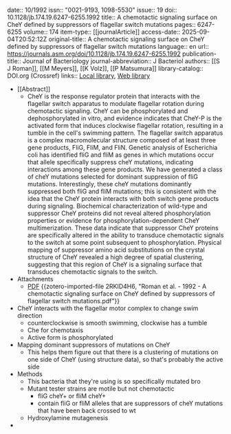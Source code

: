 date:: 10/1992
issn:: "0021-9193, 1098-5530"
issue:: 19
doi:: 10.1128/jb.174.19.6247-6255.1992
title:: A chemotactic signaling surface on CheY defined by suppressors of flagellar switch mutations
pages:: 6247-6255
volume:: 174
item-type:: [[journalArticle]]
access-date:: 2025-09-04T20:52:12Z
original-title:: A chemotactic signaling surface on CheY defined by suppressors of flagellar switch mutations
language:: en
url:: https://journals.asm.org/doi/10.1128/jb.174.19.6247-6255.1992
publication-title:: Journal of Bacteriology
journal-abbreviation:: J Bacteriol
authors:: [[S J Roman]], [[M Meyers]], [[K Volz]], [[P Matsumura]]
library-catalog:: DOI.org (Crossref)
links:: [Local library](zotero://select/library/items/SKRW2RXN), [Web library](https://www.zotero.org/users/6106196/items/SKRW2RXN)

- [[Abstract]]
	- CheY is the response regulator protein that interacts with the flagellar switch apparatus to modulate flagellar rotation during chemotactic signaling. CheY can be phosphorylated and dephosphorylated in vitro, and evidence indicates that CheY-P is the activated form that induces clockwise flagellar rotation, resulting in a tumble in the cell's swimming pattern. The flagellar switch apparatus is a complex macromolecular structure composed of at least three gene products, FliG, FliM, and FliN. Genetic analysis of Escherichia coli has identified fliG and fliM as genes in which mutations occur that allele specifically suppress cheY mutations, indicating interactions among these gene products. We have generated a class of cheY mutations selected for dominant suppression of fliG mutations. Interestingly, these cheY mutations dominantly suppressed both fliG and fliM mutations; this is consistent with the idea that the CheY protein interacts with both switch gene products during signaling. Biochemical characterization of wild-type and suppressor CheY proteins did not reveal altered phosphorylation properties or evidence for phosphorylation-dependent CheY multimerization. These data indicate that suppressor CheY proteins are specifically altered in the ability to transduce chemotactic signals to the switch at some point subsequent to phosphorylation. Physical mapping of suppressor amino acid substitutions on the crystal structure of CheY revealed a high degree of spatial clustering, suggesting that this region of CheY is a signaling surface that transduces chemotactic signals to the switch.
- Attachments
	- [PDF](zotero://select/library/items/2RKID4H6) {{zotero-imported-file 2RKID4H6, "Roman et al. - 1992 - A chemotactic signaling surface on CheY defined by suppressors of flagellar switch mutations.pdf"}}
- CheY interacts with the flagellar motor complex to change swim direction
	- counterclockwise is smooth swimming, clockwise has a tumble
	- Che for chemotaxis
	- Active form is phosphorylated
- Mapping dominant suppressors of mutations on CheY
	- This helps them figure out that there is a clustering of mutations on one side of CheY (using structure data), so that's probably the active side
- Methods
	- This bacteria that they're using is so specifically mutated bro
	- Mutant tester strains are motile but not chemotactic
		- fliG cheY+ or fliM cheY+
		- contain fliG or fliM alleles that are suppressors of cheY mutations that have been back crossed to wt
	- Hydroxylamine mutagenesis
-